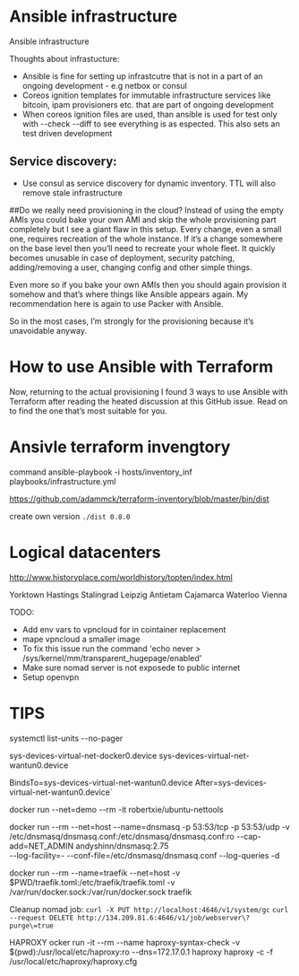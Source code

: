 # Ansible infrastructure
Ansible infrastructure

Thoughts about infrastucture:

* Ansible is fine for setting up infrastcutre that is not in a part of an ongoing development - e.g netbox or consul
* Coreos ignition templates for immutable infrastructure services like bitcoin, ipam provisioners etc. that are part of ongoing development
* When coreos ignition files are used, than ansible is used for test only with --check --diff to see everything is as espected. This also sets an test driven development

##  Service discovery:

* Use consul as service discovery for dynamic inventory. TTL will also remove stale infrastructure

##Do we really need provisioning in the cloud?
Instead of using the empty AMIs you could bake your own AMI and skip the whole provisioning part completely but I see a giant flaw in this setup. Every change, even a small one, requires recreation of the whole instance. If it’s a change somewhere on the base level then you’ll need to recreate your whole fleet. It quickly becomes unusable in case of deployment, security patching, adding/removing a user, changing config and other simple things.

Even more so if you bake your own AMIs then you should again provision it somehow and that’s where things like Ansible appears again. My recommendation here is again to use Packer with Ansible.

So in the most cases, I’m strongly for the provisioning because it’s unavoidable anyway.

# How to use Ansible with Terraform
Now, returning to the actual provisioning I found 3 ways to use Ansible with Terraform after reading the heated discussion at this GitHub issue. Read on to find the one that’s most suitable for you.

# Ansivle terraform invengtory
command ansible-playbook -i hosts/inventory_inf playbooks/infrastructure.yml

https://github.com/adammck/terraform-inventory/blob/master/bin/dist

create own version `./dist 0.8.0`

# Logical datacenters
http://www.historyplace.com/worldhistory/topten/index.html

Yorktown
Hastings
Stalingrad
Leipzig
Antietam
Cajamarca
Waterloo
Vienna

TODO:

* Add env vars to vpncloud for in cointainer replacement
* mape vpncloud a smaller image
* To fix this issue run the command 'echo never > /sys/kernel/mm/transparent_hugepage/enabled'
* Make sure nomad server is not exposede to public internet
* Setup openvpn

# TIPS
systemctl list-units --no-pager

sys-devices-virtual-net-docker0.device
sys-devices-virtual-net-wantun0.device

BindsTo=sys-devices-virtual-net-wantun0.device
After=sys-devices-virtual-net-wantun0.device`

docker run --net=demo --rm -it robertxie/ubuntu-nettools

docker run --rm --net=host --name=dnsmasq -p 53:53/tcp -p 53:53/udp -v /etc/dnsmasq/dnsmasq.conf:/etc/dnsmasq/dnsmasq.conf:ro --cap-add=NET_ADMIN andyshinn/dnsmasq:2.75 \
--log-facility=- --conf-file=/etc/dnsmasq/dnsmasq.conf --log-queries -d

docker run --rm --name=traefik --net=host -v $PWD/traefik.toml:/etc/traefik/traefik.toml -v /var/run/docker.sock:/var/run/docker.sock traefik

Cleanup nomad job:
`curl -X PUT http://localhost:4646/v1/system/gc`
`curl --request DELETE http://134.209.81.6:4646/v1/job/webserver\?purge\=true`

HAPROXY ocker run -it --rm --name haproxy-syntax-check -v $(pwd):/usr/local/etc/haproxy:ro --dns=172.17.0.1 haproxy haproxy -c -f /usr/local/etc/haproxy/haproxy.cfg
